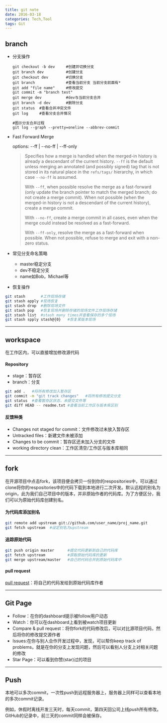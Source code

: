 ```yaml
---
title: git note
date: 2016-03-18
categories: Tech,Tool
tags: Git
---
```


## branch

- 分支操作

	```shell
	git checkout -b dev		#创建并切换分支
	git branch dev			#创建分支
	git checkout dev 		#切换分支
	git branch 				#查看当前分支 当前分支前面有*
	git add "file name"		#修改提交
	git commit -m "branch test"
	git merge dev			#dev与当前分支合并
	git branch -d dev		#删除分支
	git status	#查看合并冲突文件
	git log 	#查看分支合并情况
	
	#图示分支合并过程
	git log --graph --pretty=oneline --abbrev-commit
	```

- Fast Forward Merge

	options: --ff | --no-ff | --ff-only

	> Specifies how a merge is handled when the merged-in history is already a descendant of the current history. `--ff` is the default unless merging an annotated (and possibly signed) tag that is not stored in its natural place in the `refs/tags/` hierarchy, in which case `--no-ff` is assumed.
	>
	> With `--ff`, when possible resolve the merge as a fast-forward (only update the branch pointer to match the merged branch; do not create a merge commit). When not possible (when the merged-in history is not a descendant of the current history), create a merge commit.
	>
	> With `--no-ff`, create a merge commit in all cases, even when the merge could instead be resolved as a fast-forward.
	>
	> With `--ff-only`, resolve the merge as a fast-forward when possible. When not possible, refuse to merge and exit with a non-zero status.

- 常见分支命名策略
	- master稳定分支
	- dev不稳定分支
	- name如Bob，Michael等
- 恢复操作

```bash
git stash		#工作现场存储
git stash apply	#现场恢复
git stash drop	#删除现场文件
git stash pop	#恢复现场并删除存储的现场文件工作现场存储
git stash list	#stash many times并查看保存的多个现场
git stash spply stash@{0}	#恢复某版本现场
```

---

## workspace

在工作区内，可以直接增加修改源代码

#### Repository

- stage：暂存区
- branch：分支

```bash
git add .	#将所有修改加入暂存区
git commit -m "git track changes"	#将所有修改提交分支
git status	#查看暂存区状态，未提交文件等
git diff HEAD -- readme.txt	#查看当前工作区与版本库区别
```

#### 反馈种类

- Changes not staged for commit：文件修改过未放入暂存区
- Untracked files：新建文件未被添加
- Changes to be commit：暂存区还未加入分支的文件
- working directory clean：工作区清空/工作区与版本库相同

---

## fork

在开源项目中点击fork，该项目便会拷贝一份到你的respositories中，可以通过clone将你的respositories中的代码下载到本地进行二次开发。默认远程的别名为origin，此为我们自己项目中的版本，并非原始作者的代码库。为了方便区分，我们可以为原始代码库创建别名。

#### 为代码库添加别名

```bash
git remote add upstream git://github.com/user_name/proj_name.git 
git fetch upstream	#设定别名为upstream
```

#### 追踪原始代码 

```bash
git push origin master		#提交代码更新到自己的代码库
git fetch upstream 			#获取原始代码库的更新
git merge upstream/master	#自己的代码合并到原始代码库中
```

#### pull request

[pull request](http://help.github.com/send-pull-requests/)：将自己的代码发给到原始代码库作者

---

## Git Page

- Follow：在你的dashboard提示被follow用户动态
- Watch：你可以在dashboard上看到被watch项目更新
- Compare & pull request：将你fork的代码修改后，可以对比源项目代码，然后将你的修改提交源作者
- Issues:在你与别人合作开发过程中，发现，可以帮你keep track of problems，就是在你的分支上发现问题，然后可以看别人分支上对相关问题的修改
- Star Page：可以看到你赞(star)过的项目

---

## Push

本地可以多次commit，一次性push到远程服务器上，服务器上同样可以查看本地的多次commit记录。

例如，休假时离线开发三天时，每天commit，第四天回公司上线push所有修改。GitHub的记录中，前三天的commit同样会被保存。